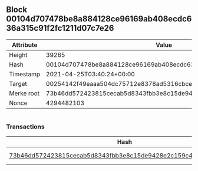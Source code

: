 ## Block 00104d707478be8a884128ce96169ab408ecdc636a315c91f2fc1211d07c7e26

Attribute | Value
--- | ---
Height | 39265
Hash | 00104d707478be8a884128ce96169ab408ecdc636a315c91f2fc1211d07c7e26
Timestamp | 2021-04-25T03:40:24+00:00
Target | 00254142f49eaaa504dc75712e8378ad5316cbcead634704b3734b6271167cc4
Merke root | 73b46dd572423815cecab5d8343fbb3e8c15de9428e2c159c47693d45ff2cdf2
Nonce | 4294482103

```

```

### Transactions

Hash | Amount
--- | ---
[73b46dd572423815cecab5d8343fbb3e8c15de9428e2c159c47693d45ff2cdf2](73b46dd572423815cecab5d8343fbb3e8c15de9428e2c159c47693d45ff2cdf2.md) | 10.00000000 SKEPTI 
